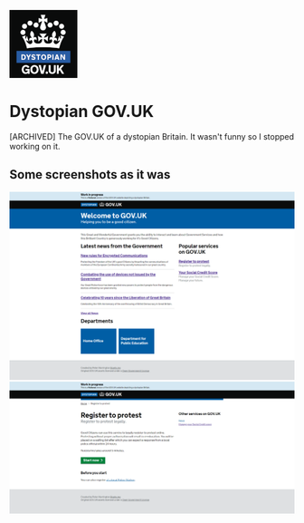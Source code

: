![Dystopian GOV.UK Logo](/assets/images/govuk-apple-touch-icon.png)
# Dystopian GOV.UK
[ARCHIVED] The GOV.UK of a dystopian Britain. It wasn't funny so I stopped working on it.

## Some screenshots as it was

![Screenshot 1](/screenshot.png)
![Screenshot 2](/screenshot2.png)
